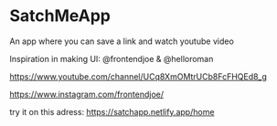 # SatchMeApp
An app where you can save a link and watch youtube video

Inspiration in making UI: @frontendjoe & @helloroman


https://www.youtube.com/channel/UCq8XmOMtrUCb8FcFHQEd8_g

https://www.instagram.com/frontendjoe/

try it on this adress: https://satchapp.netlify.app/home

